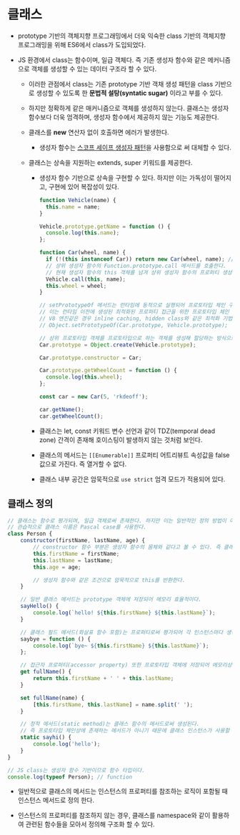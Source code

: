 # 클래스

- prototype 기반의 객체지향 프로그래밍에서 더욱 익숙한 class 기반의 객체지향 프로그래밍을 위해 ES6에서 class가 도입되었다.

- JS 환경에서 class는 함수이며, 일급 객체다. 즉 기존 생성자 함수와 같은 메커니즘으로 객체를 생성할 수 있는 데이터 구조라 할 수 있다.

  - 이러한 관점에서 class는 기존 prototype 기반 객채 생성 패턴을 class 기반으로 생성할 수 있도록 한 **문법적 설탕(syntatic sugar)** 이라고 부를 수 있다.

  - 하지만 정확하게 같은 매커니즘으로 객체를 생성하지 않는다. 클래스는 생성자 함수보다 더욱 엄격하며, 생성자 함수에서 제공하지 않는 기능도 제공한다.

  - 클래스를 **new** 연산자 없이 호출하면 에러가 발생한다.

    - 생성자 함수는 [스코프 세이프 생성자 패턴](./15.constructor-function.md#스코프-세이프-생성자-패턴)을 사용함으로 써 대체할 수 있다.

  - 클래스는 상속을 지원하는 extends, super 키워드를 제공한다.

    - 생성자 함수 기반으로 상속을 구현할 수 있다. 하지만 이는 가독성이 떨어지고, 구현에 있어 복잡성이 있다.

      ```js
      function Vehicle(name) {
      	this.name = name;
      }

      Vehicle.prototype.getName = function () {
      	console.log(this.name);
      };

      function Car(wheel, name) {
      	if (!(this instanceof Car)) return new Car(wheel, name); // scope-safe constructor pattern
      	// 상위 생성자 함수의 Function.prototype.call 메서드를 호출한다.
      	// 현재 생성자 함수의 this 객체를 넘겨 상위 생성자 함수의 프로퍼티 생성 로직을 사용한다.
      	Vehicle.call(this, name);
      	this.wheel = wheel;
      }

      // setPrototypeOf 메서드는 런타임에 동적으로 실행되어 프로토타입 체인 구조를 변경시킨다.
      // 이는 런타임 이전에 생성된 최적화된 프로퍼티 접근을 위한 프로토타입 체인 구조를 변경시키게 된다. 이는 성능상 비효율적이다.
      // V8 엔진같은 경우 inline caching, hidden class와 같은 최적화 기법을 사용해 최적화를 잘 수행하지만, 그렇지 않으면 최적화를 보장할 수 없다.
      // Object.setPrototypeOf(Car.prototype, Vehicle.prototype);

      // 상위 프로토타입 객체를 프로토타입으로 하는 객체를 생성해 할당하는 방식으로, 런타임 이전 함수 평가 단계에서 최적화가 이루어지도록 한다.
      Car.prototype = Object.create(Vehicle.prototype);

      Car.prototype.constructor = Car;

      Car.prototype.getWheelCount = function () {
      	console.log(this.wheel);
      };

      const car = new Car(5, 'rkdeoff');

      car.getName();
      car.getWheelCount();
      ```

    - 클래스는 let, const 키워드 변수 선언과 같이 TDZ(temporal dead zone) 간격이 존재해 호이스팅이 발생하지 않는 것처럼 보인다.

    - 클래스의 메서드는 `[[Enumerable]]` 프로퍼티 어트리뷰트 속성값을 false 값으로 가진다. 즉 열거할 수 없다.

    - 클래스 내부 공간은 암묵적으로 `use strict` 엄격 모드가 적용되어 있다.

## 클래스 정의

```js
// 클래스는 함수로 평가되며, 일급 객체로써 존재한다. 하지만 이는 일반적인 정의 방법이 아니므로 알아만 두자.
// 관습적으로 클래스 이름은 Pascal case를 사용한다.
class Person {
	constructor(firstName, lastName, age) {
		// constructor 함수 부분은 생성자 함수의 몸체와 같다고 볼 수 있다. 즉 클래스를 호출하면 실행되는 함수다.
		this.firstName = firstName;
		this.lastName = lastName;
		this.age = age;

		// 생성자 함수와 같은 조건으로 암묵적으로 this를 반환한다.
	}

	// 일반 클래스 메서드는 prototype 객체에 저장되어 메모리 효율적이다.
	sayHello() {
		console.log(`hello! ${this.firstName} ${this.lastName}`);
	}

	// 클래스 필드 메서드(화살표 함수 포함)는 프로퍼티로써 평가되어 각 인스턴스마다 생성된다. 이는 메모리 비효율적이다.
	saybye = function () {
		console.log(`bye~ ${this.firstName} ${this.lastName}`);
	};

	// 접근자 프로퍼티(accessor property) 또한 프로토타입 객체에 저장되어 메모리상의 메서드와 같은 방식으로 관리되지만, 프로퍼티 처럼 function call operator를 사용하지 않고 접근한다.
	get fullName() {
		return this.firstName + ' ' + this.lastName;
	}

	set fullName(name) {
		[this.firstName, this.lastName] = name.split(' ');
	}

	// 정적 메서드(static method)는 클래스 함수의 메서드로써 생성된다.
	// 즉 프로토타입 체인상에 존재하는 메서드가 아니기 때문에 클래스 인스턴스가 사용할 수 없다.
	static sayhi() {
		console.log('hello');
	}
}

// JS class는 생성자 함수 기반이므로 함수 타입이다.
console.log(typeof Person); // function
```

- 일반적으로 클래스의 메서드는 인스턴스의 프로퍼티를 참조하는 로직이 포함될 때 인스턴스 메서드로 정의 한다.

- 인스턴스의 프로퍼티를 참조하지 않는 경우, 클래스를 namespace와 같이 활용하여 관련된 함수들을 모아서 정의해 구조화 할 수 있다.
